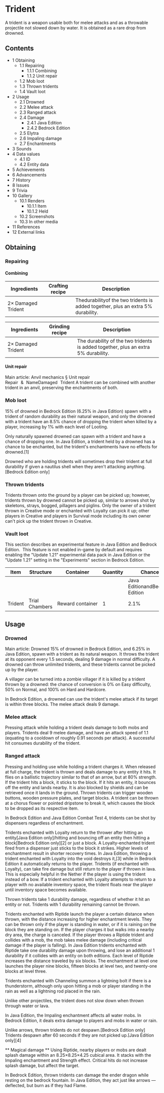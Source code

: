 # Trident
A trident is a weapon usable both for melee attacks and as a throwable projectile not slowed down by water. It is obtained as a rare drop from drowned.

## Contents
- 1 Obtaining
	- 1.1 Repairing
		- 1.1.1 Combining
		- 1.1.2 Unit repair
	- 1.2 Mob loot
	- 1.3 Thrown tridents
	- 1.4 Vault loot
- 2 Usage
	- 2.1 Drowned
	- 2.2 Melee attack
	- 2.3 Ranged attack
	- 2.4 Damage
		- 2.4.1 Java Edition
		- 2.4.2 Bedrock Edition
	- 2.5 Elytra
	- 2.6 Impaling damage
	- 2.7 Enchantments
- 3 Sounds
- 4 Data values
	- 4.1 ID
	- 4.2 Entity data
- 5 Achievements
- 6 Advancements
- 7 History
- 8 Issues
- 9 Trivia
- 10 Gallery
	- 10.1 Renders
		- 10.1.1 Item
		- 10.1.2 Held
	- 10.2 Screenshots
	- 10.3 In other media
- 11 References
- 12 External links

## Obtaining
### Repairing
#### Combining
| Ingredients        | Crafting recipe | Description                                                                      |
|--------------------|-----------------|----------------------------------------------------------------------------------|
| 2× Damaged Trident |                 | Thedurabilityof the two tridents is added together, plus an extra 5% durability. |

| Ingredients        | Grinding recipe | Description                                                                        |
|--------------------|-----------------|------------------------------------------------------------------------------------|
| 2× Damaged Trident |                 | The durability of the two tridents is added together, plus an extra 5% durability. |

#### Unit repair
Main article: Anvil mechanics § Unit repair
Repair & NameDamaged Trident
A trident can be combined with another trident in an anvil, preserving the enchantments of both.

### Mob loot
15% of drowned in Bedrock Edition (6.25% in Java Edition) spawn with a trident of random durability as their natural weapon, and only the drowned with a trident have an 8.5% chance of dropping the trident when killed by a player, increasing by 1% with each level of Looting.

Only naturally spawned drowned can spawn with a trident and have a chance of dropping one. In Java Edition, a trident held by a drowned has a chance to be enchanted, but the trident's enchantments have no effects for drowned.[1]

Drowned who are holding tridents will sometimes drop their trident at full durability if given a nautilus shell when they aren't attacking anything.‌[Bedrock Edition  only]

### Thrown tridents
Tridents thrown onto the ground by a player can be picked up; however, tridents thrown by drowned cannot be picked up, similar to arrows shot by skeletons, strays, bogged, pillagers and piglins. Only the owner of a trident thrown in Creative mode or enchanted with Loyalty can pick it up; other players in Creative and players in Survival mode including its own owner can't pick up the trident thrown in Creative.

### Vault loot

  

This section describes an experimental feature in Java Edition and Bedrock Edition. 
This feature is not enabled in-game by default and requires enabling the "Update 1.21" experimental data pack in Java Edition or the "Update 1.21" setting in the "Experiments" section in Bedrock Edition.


| Item    | Structure      | Container        | Quantity | Chance                         |
|---------|----------------|------------------|----------|--------------------------------|
|         |                |                  |          | Java EditionandBedrock Edition |
| Trident | Trial Chambers | Reward container | 1        | 2.1%                           |

## Usage
### Drowned
Main article: Drowned
15% of drowned in Bedrock Edition, and 6.25% in Java Edition, spawn with a trident as its natural weapon. It throws the trident at its opponent every 1.5 seconds, dealing 9 damage in normal difficulty. A drowned can throw unlimited tridents, and these tridents cannot be picked up by the player.

A villager can be turned into a zombie villager if it is killed by a trident thrown by a drowned: the chance of conversion is 0% on Easy difficulty, 50% on Normal, and 100% on Hard and Hardcore.

In Bedrock Edition, a drowned can use the trident's melee attack if its target is within three blocks. The melee attack deals 9 damage.

### Melee attack
Pressing attack while holding a trident deals damage to both mobs and players. Tridents deal 9 melee damage, and have an attack speed of 1.1 (equating to a cooldown of roughly 0.91 seconds per attack). A successful hit consumes durability of the trident.

### Ranged attack
 

Pressing and holding use while holding a trident charges it. When released at full charge, the trident is thrown and deals damage to any entity it hits. It flies on a ballistic trajectory similar to that of an arrow, but at 80% strength. If the trident hits a block, it sticks to the block. If it hits an entity, it bounces off the entity and lands nearby. It is also blocked by shields and can be retrieved once it lands in the ground. Thrown tridents can trigger wooden buttons, wooden pressure plates, and target blocks. A trident can be thrown at a chorus flower or pointed dripstone to break it, which causes the block to be dropped as its respective item.

In Bedrock Edition and Java Edition Combat Test 4, tridents can be shot by dispensers regardless of enchantment.

Tridents enchanted with Loyalty return to the thrower after hitting an entity‌[Java Edition  only]/hitting and bouncing off an entity then hitting a block‌[Bedrock Edition  only][2] or just a block. A Loyalty-enchanted trident fired from a dispenser just sticks to the block it strikes. Higher levels of enchantment result in shorter recovery times. In Java Edition, throwing a trident enchanted with Loyalty into the void destroys it,[3] while in Bedrock Edition it automatically returns to the player. Tridents (if enchanted with Loyalty), can take fire damage but still return to the player if thrown in lava. This is especially helpful in the Nether if the player is using the trident instead of a bow. If a trident enchanted with Loyalty attempts to return to a player with no available inventory space, the trident floats near the player until inventory space becomes available.

Thrown tridents take 1 durability damage, regardless of whether it hit an entity or not. Tridents with 1 durability remaining cannot be thrown.

Tridents enchanted with Riptide launch the player a certain distance when thrown, with the distance increasing for higher enchantment levels. They can be thrown only if the player is standing in water, or if it is raining on the block they are standing on. If the player charges it but walks into a nearby dry area, the charge is canceled. If the player throws a Riptide trident and collides with a mob, the mob takes melee damage (including critical damage if the player is falling). In Java Edition tridents enchanted with Riptide take one durability damage upon throwing, and lose an additional 1 durability if it collides with an entity on both editions. Each level of Riptide increases the distance traveled by six blocks. The enchantment at level one launches the player nine blocks, fifteen blocks at level two, and twenty-one blocks at level three.

Tridents enchanted with Channeling summon a lightning bolt if there is a thunderstorm, although only upon hitting a mob or player standing in the rain as well as a lightning rod placed in the rain.

Unlike other projectiles, the trident does not slow down when thrown through water or lava.

In Java Edition, the Impaling enchantment affects all water mobs. In Bedrock Edition, it deals extra damage to players and mobs in water or rain.

Unlike arrows, thrown tridents do not despawn.‌[Bedrock Edition  only] Tridents despawn after 60 seconds if they are not picked up.‌[Java Edition  only][4]

** Magical damage **
Using Riptide, nearby players or mobs are dealt splash damage within an 8.25×8.25×4.25 cubical area. It stacks with the Impaling enchantment and Strength effect. Critical hits do not increase splash damage, but affect the target. 

In Bedrock Edition, thrown tridents can damage the ender dragon while resting on the bedrock fountain. In Java Edition, they act just like arrows — deflected, but burn as if they had Flame.

